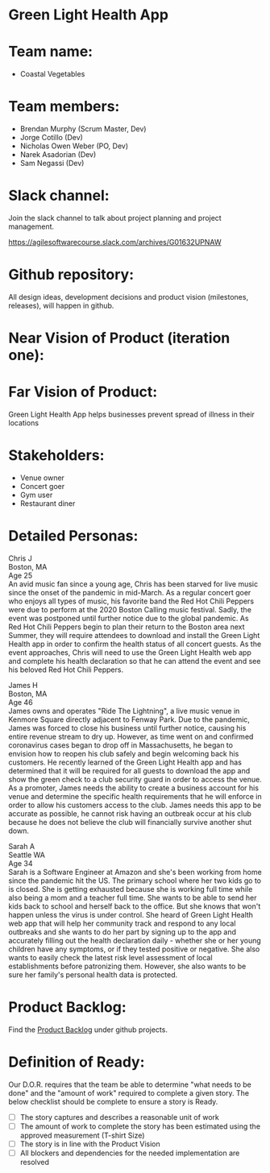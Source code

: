 # Green Light Health App

# Team name:
- Coastal Vegetables

# Team members:

- Brendan Murphy (Scrum Master, Dev)
- Jorge Cotillo (Dev)
- Nicholas Owen Weber (PO, Dev)
- Narek Asadorian (Dev)
- Sam Negassi (Dev)

# Slack channel:

Join the slack channel to talk about project planning and project management.

https://agilesoftwarecourse.slack.com/archives/G01632UPNAW

# Github repository:

All design ideas, development decisions and product vision (milestones, releases), will happen in github.

# Near Vision of Product (iteration one):

# Far Vision of Product:

Green Light Health App helps businesses prevent spread of illness in their locations

# Stakeholders:
- Venue owner
- Concert goer
- Gym user
- Restaurant diner

# Detailed Personas:
Chris J  
Boston, MA  
Age 25  
An avid music fan since a young age, Chris has been starved for live music since the onset of the pandemic in mid-March.
As a regular concert goer who enjoys all types of music, his favorite band the Red Hot Chili Peppers were due to perform
at the 2020 Boston Calling music festival. Sadly, the event was postponed until further notice due to the global pandemic. As Red
Hot Chili Peppers begin to plan their return to the Boston area next Summer, they will require attendees to download and install
the Green Light Health app in order to confirm the health status of all concert guests. As the event approaches, Chris will
need to use the Green Light Health web app and complete his health declaration so that he can attend the event and see his beloved
Red Hot Chili Peppers.

James H  
Boston, MA  
Age 46  
James owns and operates "Ride The Lightning", a live music venue in Kenmore Square directly adjacent to Fenway Park.
Due to the pandemic, James was forced to close his business until further notice, causing his entire revenue stream to dry up. However,
as time went on and confirmed coronavirus cases began to drop off in Massachusetts, he began to envision how to reopen his club safely
and begin welcoming back his customers. He recently learned of the Green Light Health app and has determined that it will be required for
all guests to download the app and show the green check to a club security guard in order to access the venue. As a promoter,
James needs the ability to create a business account for his venue and determine the specific health requirements that he will enforce
in order to allow his customers access to the club. James needs this app to be accurate as possible, he cannot risk having an outbreak
occur at his club because he does not believe the club will financially survive another shut down.

Sarah A  
Seattle WA  
Age 34  
Sarah is a Software Engineer at Amazon and she's been working from home since the pandemic hit the US. The primary school
where her two kids go to is closed. She is getting exhausted because she is working full time while also being a mom and
a teacher full time. She wants to be able to send her kids back to school and herself back to the office. But she knows
that won't happen unless the virus is under control. She heard of Green Light Health web app that will help her community
track and respond to any local outbreaks and she wants to do her part by signing up to the app and accurately filling out
the health declaration daily - whether she or her young children have any symptoms, or if they tested positive or
negative. She also wants to easily check the latest risk level assessment of local establishments before patronizing
them. However, she also wants to be sure her family's personal health data is protected.


# Product Backlog:
Find the [Product Backlog](https://github.com/jorgecotillo/green_light_health/projects/1)
under github projects.

# Definition of Ready:
Our D.O.R. requires that the team be able to determine "what needs to be done" and the "amount of work" required to complete a given story.
The below checklist should be complete to ensure a story is Ready.
- [ ] The story captures and describes a reasonable unit of work
- [ ] The amount of work to complete the story has been estimated using the approved measurement (T-shirt Size)
- [ ] The story is in line with the Product Vision
- [ ] All blockers and dependencies for the needed implementation are resolved
